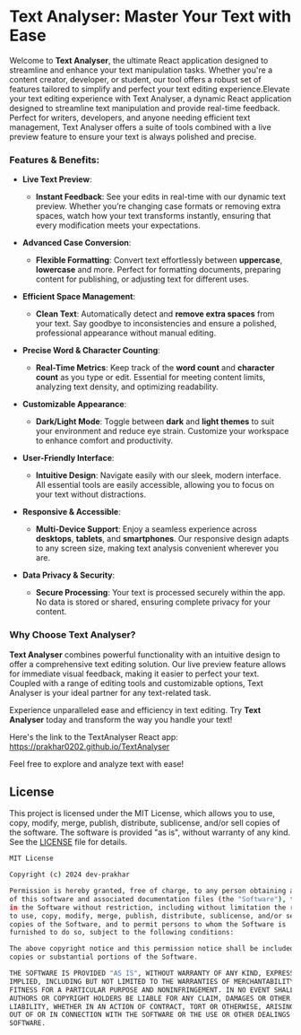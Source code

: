 # Text Analyser:  Master Your Text with Ease

Welcome to **Text Analyser**, the ultimate React application designed to streamline and enhance your text manipulation tasks. Whether you're a content creator, developer, or student, our tool offers a robust set of features tailored to simplify and perfect your text editing experience.Elevate your text editing experience with Text Analyser, a dynamic React application designed to streamline text manipulation and provide real-time feedback. Perfect for writers, developers, and anyone needing efficient text management, Text Analyser offers a suite of tools combined with a live preview feature to ensure your text is always polished and precise.

### **Features & Benefits:**

- **Live Text Preview**:
  - **Instant Feedback**: See your edits in real-time with our dynamic text preview. Whether you’re changing case formats or removing extra spaces, watch how your text transforms instantly, ensuring that every modification meets your expectations.

- **Advanced Case Conversion**:
  - **Flexible Formatting**: Convert text effortlessly between **uppercase**, **lowercase** and more. Perfect for formatting documents, preparing content for publishing, or adjusting text for different uses.

- **Efficient Space Management**:
  - **Clean Text**: Automatically detect and **remove extra spaces** from your text. Say goodbye to inconsistencies and ensure a polished, professional appearance without manual editing.

- **Precise Word & Character Counting**:
  - **Real-Time Metrics**: Keep track of the **word count** and **character count** as you type or edit. Essential for meeting content limits, analyzing text density, and optimizing readability.

- **Customizable Appearance**:
  - **Dark/Light Mode**: Toggle between **dark** and **light themes** to suit your environment and reduce eye strain. Customize your workspace to enhance comfort and productivity.

- **User-Friendly Interface**:
  - **Intuitive Design**: Navigate easily with our sleek, modern interface. All essential tools are easily accessible, allowing you to focus on your text without distractions.

- **Responsive & Accessible**:
  - **Multi-Device Support**: Enjoy a seamless experience across **desktops**, **tablets**, and **smartphones**. Our responsive design adapts to any screen size, making text analysis convenient wherever you are.

- **Data Privacy & Security**:
  - **Secure Processing**: Your text is processed securely within the app. No data is stored or shared, ensuring complete privacy for your content.

### **Why Choose Text Analyser?**

**Text Analyser** combines powerful functionality with an intuitive design to offer a comprehensive text editing solution. Our live preview feature allows for immediate visual feedback, making it easier to perfect your text. Coupled with a range of editing tools and customizable options, Text Analyser is your ideal partner for any text-related task.

Experience unparalleled ease and efficiency in text editing. Try **Text Analyser** today and transform the way you handle your text!

Here's the link to the TextAnalyser React app:    https://prakhar0202.github.io/TextAnalyser

Feel free to explore and analyze text with ease!

## License
This project is licensed under the MIT License, which allows you to use, copy, modify, merge, publish, distribute, sublicense, and/or sell copies of the software. The software is provided "as is", without warranty of any kind. See the [LICENSE](LICENSE) file for details.






```sh
MIT License

Copyright (c) 2024 dev-prakhar

Permission is hereby granted, free of charge, to any person obtaining a copy
of this software and associated documentation files (the "Software"), to deal
in the Software without restriction, including without limitation the rights
to use, copy, modify, merge, publish, distribute, sublicense, and/or sell
copies of the Software, and to permit persons to whom the Software is
furnished to do so, subject to the following conditions:

The above copyright notice and this permission notice shall be included in all
copies or substantial portions of the Software.

THE SOFTWARE IS PROVIDED "AS IS", WITHOUT WARRANTY OF ANY KIND, EXPRESS OR
IMPLIED, INCLUDING BUT NOT LIMITED TO THE WARRANTIES OF MERCHANTABILITY,
FITNESS FOR A PARTICULAR PURPOSE AND NONINFRINGEMENT. IN NO EVENT SHALL THE
AUTHORS OR COPYRIGHT HOLDERS BE LIABLE FOR ANY CLAIM, DAMAGES OR OTHER
LIABILITY, WHETHER IN AN ACTION OF CONTRACT, TORT OR OTHERWISE, ARISING FROM,
OUT OF OR IN CONNECTION WITH THE SOFTWARE OR THE USE OR OTHER DEALINGS IN THE
SOFTWARE.
```
